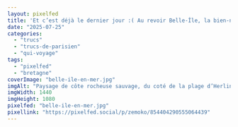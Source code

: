 ```yaml
---
layout: pixelfed
title: 'Et c’est déjà le dernier jour :( Au revoir Belle-Île, la bien-nommée <span aria-hidden="true">❤🥰</span>'
date: "2025-07-25"
categories: 
  - "trucs"
  - "trucs-de-parisien"
  - "qui-voyage"
tags: 
  - "pixelfed"
  - "bretagne"
coverImage: "belle-ile-en-mer.jpg"
imgAlt: "Paysage de côte rocheuse sauvage, du coté de la plage d’Herlin"
imgWidth: 1440
imgHeight: 1080
pixelfed: "belle-ile-en-mer.jpg"
pixellink: "https://pixelfed.social/p/zemoko/854404290555064439"
---
```

